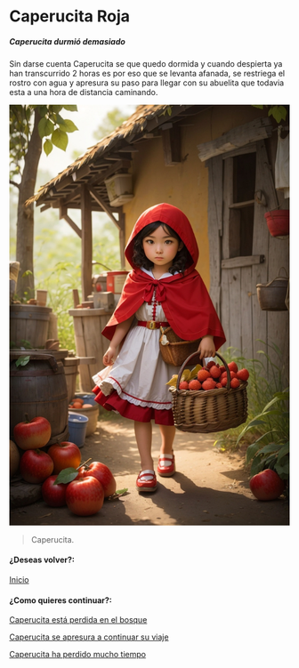 # Caperucita Roja
##### Caperucita durmió demasiado

Sin darse cuenta Caperucita se que quedo dormida y cuando despierta ya han transcurrido 2 horas es por eso que se levanta afanada, se restriega el rostro con agua y apresura su paso para llegar con su abuelita que todavia esta a una hora de distancia caminando.

![](https://raw.githubusercontent.com/Linita-Arenas/Guion/main/Caperucita%20Roja/Inicio/img/DreamShaper_v7_Little_Red_Riding_Hood_is_a_9yearold_girl_who_l_3.jpg)

> Caperucita.

#### ¿Deseas volver?:
[Inicio](https://github.com/Linita-Arenas/Guion/blob/develop/README.md "Inicio")

#### ¿Como quieres continuar?:
[Caperucita está perdida en el bosque](https://github.com/Linita-Arenas/Guion/blob/main/Caperucita%20Roja/Inicio/1/1.2.1.md "Caperucita está perdida en el bosque")

[Caperucita se apresura a continuar su viaje](https://github.com/Linita-Arenas/Guion/blob/main/Caperucita%20Roja/Inicio/1/1.2.2.md "se apresura a continuar su viaje" )

[Caperucita ha perdido mucho tiempo](https://github.com/Linita-Arenas/Guion/blob/main/Caperucita%20Roja/Inicio/1/1.2.3.md "Caperucita ha perdido mucho tiempo" )
